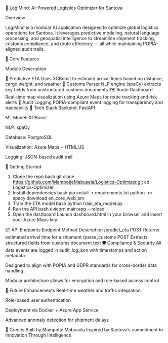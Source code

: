 🚚 LogiMind: AI-Powered Logistics Optimizer for Santova

Overview

LogiMind is a modular AI application designed to optimize global logistics operations for Santova. It leverages predictive modeling, natural language processing, and geospatial intelligence to streamline shipment tracking, customs compliance, and route efficiency — all while maintaining POPIA-aligned audit trails.

🔧 Core Features

Module	Description

🧠 Predictive ETA	Uses XGBoost to estimate arrival times based on distance, cargo weight, and weather
📄 Customs Parser	NLP engine (spaCy) extracts key fields from unstructured customs documents
🗺️ Route Dashboard	Real-time map visualization using Azure Maps for route tracking and risk alerts
🔐 Audit Logging	POPIA-compliant event logging for transparency and traceability
🧪 Tech Stack
Backend: FastAPI

ML Model: XGBoost

NLP: spaCy

Database: PostgreSQL

Visualization: Azure Maps + HTML/JS

Logging: JSON-based audit trail

🚀 Getting Started
1. Clone the repo
bash
git clone https://github.com/MampotjeMabusela/Logistics-Optimizer.git
cd Logistics-Optimizer
2. Install dependencies
bash
pip install -r requirements.txt
python -m spacy download en_core_web_sm
3. Train the ETA model
bash
python train_eta_model.py
4. Run the API
bash
uvicorn main:app --reload
5. Open the dashboard
Launch dashboard.html in your browser and insert your Azure Maps key.

📦 API Endpoints
Endpoint	Method	Description
/predict_eta	POST	Returns estimated arrival time for a shipment
/parse_customs	POST	Extracts structured fields from customs document text
🛡️ Compliance & Security
All data events are logged in audit_log.json with timestamps and action metadata

Designed to align with POPIA and GDPR standards for cross-border data handling

Modular architecture allows for encryption and role-based access control

🧭 Future Enhancements
Real-time weather and traffic integration

Role-based user authentication

Deployment via Docker + Azure App Service

Advanced anomaly detection for shipment delays

🤝 Credits
Built by Mampotje Mabusela Inspired by Santova’s commitment to Innovation Through Intelligence

